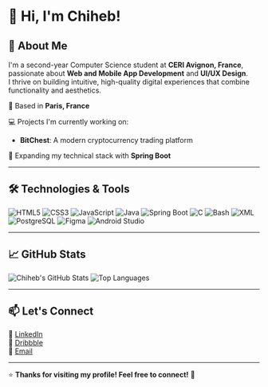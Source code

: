 # 👋 Hi, I'm Chiheb!

## 🚀 About Me

I'm a second-year Computer Science student at **CERI Avignon, France**, passionate about **Web and Mobile App Development** and **UI/UX Design**.  
I thrive on building intuitive, high-quality digital experiences that combine functionality and aesthetics.

📍 Based in **Paris, France**

💻 Projects I'm currently working on:
- **BitChest**: A modern cryptocurrency trading platform

🌱 Expanding my technical stack with **Spring Boot**

---

## 🛠️ Technologies & Tools

![HTML5](https://img.shields.io/badge/HTML5-E34F26?style=for-the-badge&logo=html5&logoColor=white)
![CSS3](https://img.shields.io/badge/CSS3-1572B6?style=for-the-badge&logo=css3&logoColor=white)
![JavaScript](https://img.shields.io/badge/JavaScript-F7DF1E?style=for-the-badge&logo=javascript&logoColor=black)
![Java](https://img.shields.io/badge/Java-ED8B00?style=for-the-badge&logo=java&logoColor=white)
![Spring Boot](https://img.shields.io/badge/Spring%20Boot-6DB33F?style=for-the-badge&logo=spring-boot&logoColor=white)
![C](https://img.shields.io/badge/C-00599C?style=for-the-badge&logo=c&logoColor=white)
![Bash](https://img.shields.io/badge/Bash-4EAA25?style=for-the-badge&logo=gnu-bash&logoColor=white)
![XML](https://img.shields.io/badge/XML-FF6600?style=for-the-badge&logo=xml&logoColor=white)
![PostgreSQL](https://img.shields.io/badge/PostgreSQL-336791?style=for-the-badge&logo=postgresql&logoColor=white)
![Figma](https://img.shields.io/badge/Figma-F24E1E?style=for-the-badge&logo=figma&logoColor=white)
![Android Studio](https://img.shields.io/badge/Android%20Studio-3DDC84?style=for-the-badge&logo=android-studio&logoColor=white)

---

## 📈 GitHub Stats

![Chiheb's GitHub Stats](https://github-readme-stats.vercel.app/api?username=ChihebKebbas&show_icons=true&theme=radical)
![Top Languages](https://github-readme-stats.vercel.app/api/top-langs/?username=ChihebKebbas&layout=compact&theme=radical)

---

## 📫 Let's Connect

💼 [LinkedIn](https://linkedin.com/in/chiheb-eddine-kebbas/)  
🎨 [Dribbble](https://dribbble.com/kebbaschiheb)  
📧 [Email](mailto:chihebed.kbs@gmail.com)

---

⭐️ **Thanks for visiting my profile! Feel free to connect!** 🚀
